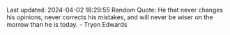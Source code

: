 Last updated: 2024-04-02 18:29:55
Random Quote: He that never changes his opinions, never corrects his mistakes, and will never be wiser on the morrow than he is today. - Tryon Edwards